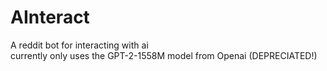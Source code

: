 # AInteract
A reddit bot for interacting with ai  
currently only uses the GPT-2-1558M model from Openai
(DEPRECIATED!)
